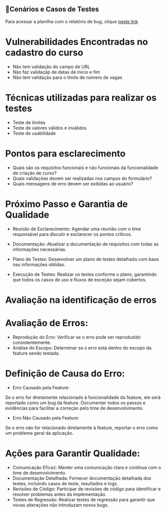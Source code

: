 
## 🐞Cenários e Casos de Testes

Para acessar a planilha com o relatório de bug, clique [neste link](https://docs.google.com/spreadsheets/d/1y1YuX4snojmfL5aEre33qVlend4SGEgiH5xilKiZck4/edit?usp=drive_link)

# Vulnerabilidades Encontradas no cadastro do curso

- Não tem validação do campo de URL
- Não faz validaçãp de datas de início e fim
- Não tem validação para o limite de número de vagas

# Técnicas utilizadas para realizar os testes

- Teste de limites
- Teste de valores válidos e inválidos
- Teste de usabilidade

# Pontos para esclarecimento

- Quais são os requisitos funcionais e não funcionais da funcionalidade de criação de curso?
- Quais validações devem ser realizadas nos campos do formulário?
- Quais mensagens de erro devem ser exibidas ao usuário?

# Próximo Passo e Garantia de Qualidade

- Reunião de Esclarecimento: Agendar uma reunião com o time responsável para discutir e esclarecer os pontos críticos.

- Documentação: Atualizar a documentação de requisitos com todas as informações necessárias.

- Plano de Testes: Desenvolver um plano de testes detalhado com base nas informações obtidas.

- Execução de Testes: Realizar os testes conforme o plano, garantindo que todos os casos de uso e fluxos de exceção sejam cobertos.

# Avaliação na identificação de erros

# Avaliação de Erros:

- Reprodução do Erro: Verificar se o erro pode ser reproduzido consistentemente.
- Análise do Escopo: Determinar se o erro está dentro do escopo da feature sendo testada.

# Definição de Causa do Erro:

- Erro Causado pela Feature:

Se o erro for diretamente relacionado à funcionalidade da feature, ele será reportado como um bug da feature.
Documentar todos os passos e evidências para facilitar a correção pelo time de desenvolvimento.

- Erro Não Causado pela Feature:

Se o erro não for relacionado diretamente à feature, reportar o erro como um problema geral da aplicação.

# Ações para Garantir Qualidade:

- Comunicação Eficaz: Manter uma comunicação clara e contínua com o time de desenvolvimento.
- Documentação Detalhada: Fornecer documentação detalhada dos testes, incluindo casos de teste, resultados e logs.
- Revisões de Código: Participar de revisões de código para identificar e resolver problemas antes da implementação.
- Testes de Regressão: Realizar testes de regressão para garantir que novas alterações não introduzam novos bugs.
